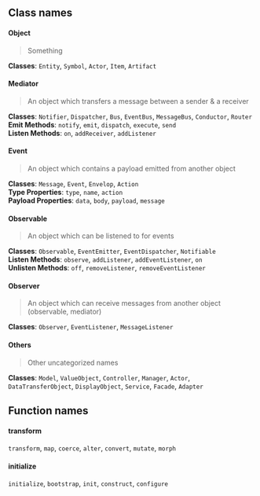 ## Class names

#### Object

> Something

**Classes**: `Entity`, `Symbol`, `Actor`, `Item`, `Artifact`

#### Mediator

> An object which transfers a message between a sender & a receiver

**Classes**: `Notifier`, `Dispatcher`, `Bus`, `EventBus`, `MessageBus`, `Conductor`, `Router` 
<br /> **Emit Methods**: `notify`, `emit`, `dispatch`, `execute`, `send`
<br /> **Listen Methods**: `on`, `addReceiver`, `addListener`

#### Event

> An object which contains a payload emitted from another object

**Classes**: `Message`, `Event`, `Envelop`, `Action`
<br /> **Type Properties**: `type`, `name`, `action`
<br /> **Payload Properties**: `data`, `body`, `payload`, `message`

#### Observable

> An object which can be listened to for events

**Classes**: `Observable`, `EventEmitter`, `EventDispatcher`, `Notifiable`
<br /> **Listen Methods**: `observe`, `addListener`, `addEventListener`, `on`
<br /> **Unlisten Methods**: `off`, `removeListener`, `removeEventListener`

#### Observer

> An object which can receive messages from another object (observable, mediator)

**Classes**: `Observer`, `EventListener`, `MessageListener`

#### Others

> Other uncategorized names

**Classes**: `Model`, `ValueObject`, `Controller`, `Manager`, `Actor`, `DataTransferObject`, `DisplayObject`, `Service`, `Facade`, `Adapter`

## Function names

#### transform

`transform`, `map`, `coerce`, `alter`, `convert`, `mutate`, `morph`

#### initialize

`initialize`, `bootstrap`, `init`, `construct`, `configure`
